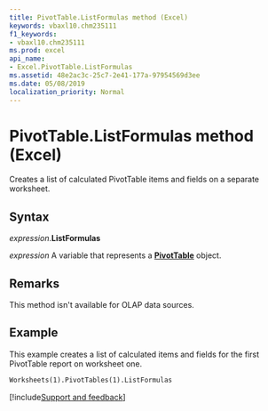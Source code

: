 ```yaml
---
title: PivotTable.ListFormulas method (Excel)
keywords: vbaxl10.chm235111
f1_keywords:
- vbaxl10.chm235111
ms.prod: excel
api_name:
- Excel.PivotTable.ListFormulas
ms.assetid: 48e2ac3c-25c7-2e41-177a-97954569d3ee
ms.date: 05/08/2019
localization_priority: Normal
---
```



# PivotTable.ListFormulas method (Excel)

Creates a list of calculated PivotTable items and fields on a separate worksheet.


## Syntax

_expression_.**ListFormulas**

_expression_ A variable that represents a **[PivotTable](Excel.PivotTable.md)** object.


## Remarks

This method isn't available for OLAP data sources.


## Example

This example creates a list of calculated items and fields for the first PivotTable report on worksheet one.

```vb
Worksheets(1).PivotTables(1).ListFormulas
```




[!include[Support and feedback](~/includes/feedback-boilerplate.md)]